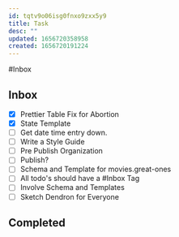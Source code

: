 ```yaml
---
id: tqtv9o06isg0fnxo9zxx5y9
title: Task
desc: ""
updated: 1656720358958
created: 1656720191224
---
```


#Inbox

## Inbox

- [x] Prettier Table Fix for Abortion
- [x] State Template
- [ ] Get date time entry down.
- [ ] Write a Style Guide
- [ ] Pre Publish Organization
- [ ] Publish?
- [ ] Schema and Template for movies.great-ones
- [ ] All todo's should have a \#Inbox Tag
- [ ] Involve Schema and Templates
- [ ] Sketch Dendron for Everyone

## Completed
